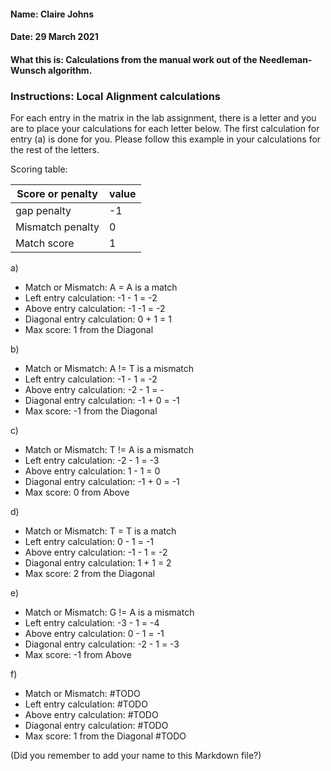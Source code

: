 #### Name: Claire Johns
#### Date: 29 March 2021
#### What this is: Calculations from the manual work out of the Needleman-Wunsch algorithm.

### Instructions: Local Alignment calculations
For each entry in the matrix in the lab assignment, there is a letter and you are to place your calculations for each letter below. The first calculation for entry (a) is done for you. Please follow this example in your calculations for the rest of the letters.

Scoring table:


|Score or penalty| value |
|----------------|-------|
|gap penalty      |-1     |
|Mismatch penalty | 0     |
|Match score     | 1     |


a)
- Match or Mismatch: A = A is a match
- Left entry calculation: -1 - 1 = -2
- Above entry calculation: -1 -1 = -2
- Diagonal entry calculation: 0 + 1 = 1
- Max score: 1 from the Diagonal


b)
- Match or Mismatch:               A != T is a mismatch
- Left entry calculation:          -1 - 1 = -2
- Above entry calculation:         -2 - 1 = -
- Diagonal entry calculation:      -1 + 0 = -1
- Max score: -1 from the Diagonal


c)
- Match or Mismatch:               T != A is a mismatch
- Left entry calculation:          -2 - 1 = -3
- Above entry calculation:         1 - 1 = 0
- Diagonal entry calculation:      -1 + 0 = -1
- Max score: 0 from Above


d)
- Match or Mismatch:               T = T is a match
- Left entry calculation:          0 - 1 = -1
- Above entry calculation:         -1 - 1 = -2
- Diagonal entry calculation:      1 + 1 = 2
- Max score: 2 from the Diagonal   


e)
- Match or Mismatch:               G != A is a mismatch
- Left entry calculation:          -3 - 1 = -4
- Above entry calculation:         0 - 1 = -1
- Diagonal entry calculation:      -2 - 1 = -3
- Max score: -1 from Above


f)
- Match or Mismatch:               #TODO
- Left entry calculation:          #TODO
- Above entry calculation:         #TODO
- Diagonal entry calculation:      #TODO
- Max score: 1 from the Diagonal   #TODO



(Did you remember to add your name to this Markdown file?)

